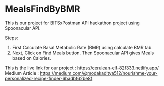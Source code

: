 # MealsFindByBMR
This is our project for BITSxPostman API hackathon project using Spoonacular API.

Steps:
  1) First Calculate Basal Metabolic Rate (BMR) using calculate BMR tab.
  2) Next, Click on Find Meals button. Then Spoonacular API gives Meals based on Calories.

This is the live link for our project : https://cerulean-elf-82f333.netlify.app/ Medium Article : https://medium.com/@modakaditya512/nourishme-your-personalized-recipe-finder-6badbf62be8f
